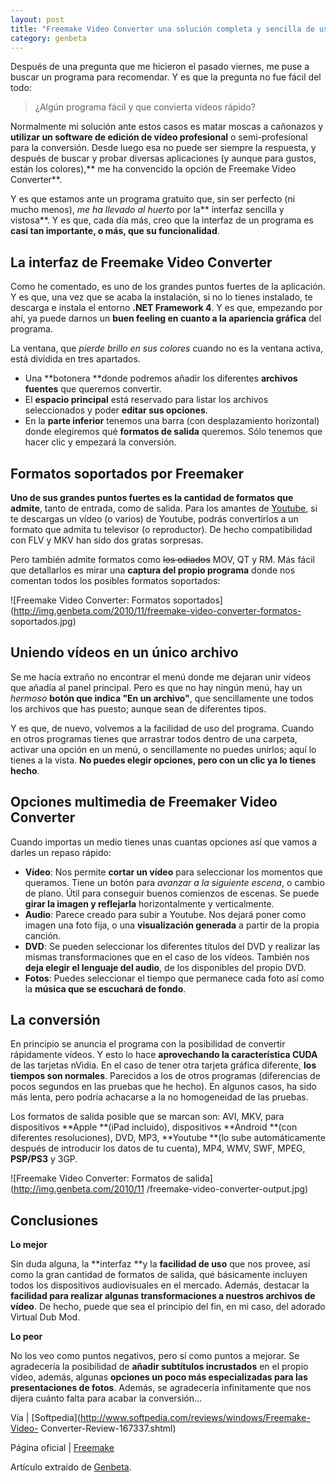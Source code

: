 ```yaml
---
layout: post
title: "Freemake Video Converter una solución completa y sencilla de usar"
category: genbeta
---
```





Después de una pregunta que me hicieron el pasado viernes, me puse a buscar un
programa para recomendar. Y es que la pregunta no fue fácil del todo:

> ¿Algún programa fácil y que convierta vídeos rápido?

Normalmente mi solución ante estos casos es matar moscas a cañonazos y
**utilizar un software de edición de vídeo profesional** o semi-profesional
para la conversión. Desde luego esa no puede ser siempre la respuesta, y
después de buscar y probar diversas aplicaciones (y aunque para gustos, están
los colores),** me ha convencido la opción de Freemake Video Converter**.

Y es que estamos ante un programa gratuito que, sin ser perfecto (ni mucho
menos), _me ha llevado al huerto_ por la** interfaz sencilla y vistosa**. Y es
que, cada día más, creo que la interfaz de un programa es **casi tan
importante, o más, que su funcionalidad**.  

  

## La interfaz de Freemake Video Converter

  

Como he comentado, es uno de los grandes puntos fuertes de la aplicación. Y es
que, una vez que se acaba la instalación, si no lo tienes instalado, te
descarga e instala el entorno **.NET Framework 4**. Y es que, empezando por
ahí, ya puede darnos un **buen feeling en cuanto a la apariencia gráfica** del
programa.

La ventana, que _pierde brillo en sus colores_ cuando no es la ventana activa,
está dividida en tres apartados.

  * Una **botonera **donde podremos añadir los diferentes **archivos fuentes** que queremos convertir.
  * El **espacio principal** está reservado para listar los archivos seleccionados y poder **editar sus opciones**.
  * En la **parte inferior** tenemos una barra (con desplazamiento horizontal) donde elegiremos qué **formatos de salida** queremos. Sólo tenemos que hacer clic y empezará la conversión.

## Formatos soportados por Freemaker

  

**Uno de sus grandes puntos fuertes es la cantidad de formatos que admite**, tanto de entrada, como de salida. Para los amantes de [Youtube](http://www.genbeta.com/productos/reproductores-video/youtube), si te descargas un vídeo (o varios) de Youtube, podrás convertirlos a un formato que admita tu televisor (o reproductor). De hecho compatibilidad con FLV y MKV han sido dos gratas sorpresas.

Pero también admite formatos como <del>los odiados</del> MOV, QT y RM. Más
fácil que detallarlos es mirar una **captura del propio programa** donde nos
comentan todos los posibles formatos soportados:

![Freemake Video Converter: Formatos
soportados](http://img.genbeta.com/2010/11/freemake-video-converter-formatos-
soportados.jpg)

## Uniendo vídeos en un único archivo

  

Se me hacía extraño no encontrar el menú donde me dejaran unir vídeos que
añadía al panel principal. Pero es que no hay ningún menú, hay un _hermoso_
**botón que indica "En un archivo"**, que sencillamente une todos los archivos
que has puesto; aunque sean de diferentes tipos.

Y es que, de nuevo, volvemos a la facilidad de uso del programa. Cuando en
otros programas tienes que arrastrar todos dentro de una carpeta, activar una
opción en un menú, o sencillamente no puedes unirlos; aquí lo tienes a la
vista. **No puedes elegir opciones, pero con un clic ya lo tienes hecho**.

## Opciones multimedia de Freemaker Video Converter

  

Cuando importas un medio tienes unas cuantas opciones así que vamos a darles
un repaso rápido:

  * **Vídeo**: Nos permite **cortar un vídeo** para seleccionar los momentos que queramos. Tiene un botón para _avanzar a la siguiente escena_, o cambio de plano. Útil para conseguir buenos comienzos de escenas. Se puede **girar la imagen y reflejarla** horizontalmente y verticalmente.
  * **Audio**: Parece creado para subir a Youtube. Nos dejará poner como imagen una foto fija, o una **visualización generada** a partir de la propia canción.
  * **DVD**: Se pueden seleccionar los diferentes títulos del DVD y realizar las mismas transformaciones que en el caso de los vídeos. También nos **deja elegir el lenguaje del audio**, de los disponibles del propio DVD.
  * **Fotos**: Puedes seleccionar el tiempo que permanece cada foto así como la **música que se escuchará de fondo**. 

## La conversión

  

En principio se anuncia el programa con la posibilidad de convertir
rápidamente vídeos. Y esto lo hace **aprovechando la característica CUDA** de
las tarjetas nVidia. En el caso de tener otra tarjeta gráfica diferente, **los
tiempos son normales**. Parecidos a los de otros programas (diferencias de
pocos segundos en las pruebas que he hecho). En algunos casos, ha sido más
lenta, pero podría achacarse a la no homogeneidad de las pruebas.

Los formatos de salida posible que se marcan son: AVI, MKV, para dispositivos
**Apple **(iPad incluido), dispositivos **Android **(con diferentes
resoluciones), DVD, MP3, **Youtube **(lo sube automáticamente después de
introducir los datos de tu cuenta), MP4, WMV, SWF, MPEG, **PSP/PS3** y 3GP.

![Freemake Video Converter: Formatos de salida](http://img.genbeta.com/2010/11
/freemake-video-converter-output.jpg)

## Conclusiones

  

**Lo mejor**  

Sin duda alguna, la **interfaz **y la **facilidad de uso** que nos provee, así
como la gran cantidad de formatos de salida, qué básicamente incluyen todos
los dispositivos audiovisuales en el mercado. Además, destacar la **facilidad
para realizar algunas transformaciones a nuestros archivos de vídeo**. De
hecho, puede que sea el principio del fin, en mi caso, del adorado Virtual Dub
Mod.

**Lo peor**  

No los veo como puntos negativos, pero sí como puntos a mejorar. Se
agradecería la posibilidad de **añadir subtítulos incrustados** en el propio
vídeo, además, algunas **opciones un poco más especializadas para las
presentaciones de fotos**. Además, se agradecería infinitamente que nos dijera
cuánto falta para acabar la conversión…  

  

Vía | [Softpedia](http://www.softpedia.com/reviews/windows/Freemake-Video-
Converter-Review-167337.shtml)  

Página oficial | [Freemake](http://www.freemake.com/)

Artículo extraído de [Genbeta](http://www.genbeta.com).
